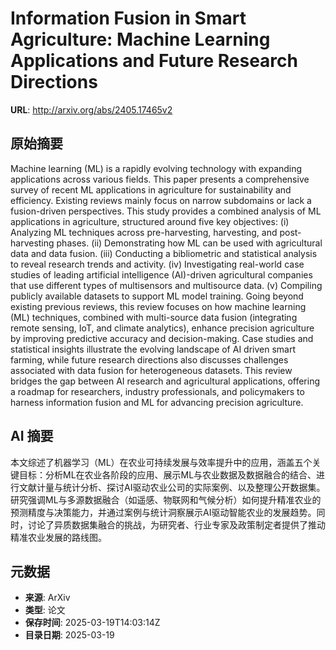 # Information Fusion in Smart Agriculture: Machine Learning Applications and Future Research Directions

**URL**: http://arxiv.org/abs/2405.17465v2

## 原始摘要

Machine learning (ML) is a rapidly evolving technology with expanding
applications across various fields. This paper presents a comprehensive survey
of recent ML applications in agriculture for sustainability and efficiency.
Existing reviews mainly focus on narrow subdomains or lack a fusion-driven
perspectives. This study provides a combined analysis of ML applications in
agriculture, structured around five key objectives: (i) Analyzing ML techniques
across pre-harvesting, harvesting, and post-harvesting phases. (ii)
Demonstrating how ML can be used with agricultural data and data fusion. (iii)
Conducting a bibliometric and statistical analysis to reveal research trends
and activity. (iv) Investigating real-world case studies of leading artificial
intelligence (AI)-driven agricultural companies that use different types of
multisensors and multisource data. (v) Compiling publicly available datasets to
support ML model training. Going beyond existing previous reviews, this review
focuses on how machine learning (ML) techniques, combined with multi-source
data fusion (integrating remote sensing, IoT, and climate analytics), enhance
precision agriculture by improving predictive accuracy and decision-making.
Case studies and statistical insights illustrate the evolving landscape of AI
driven smart farming, while future research directions also discusses
challenges associated with data fusion for heterogeneous datasets. This review
bridges the gap between AI research and agricultural applications, offering a
roadmap for researchers, industry professionals, and policymakers to harness
information fusion and ML for advancing precision agriculture.


## AI 摘要

本文综述了机器学习（ML）在农业可持续发展与效率提升中的应用，涵盖五个关键目标：分析ML在农业各阶段的应用、展示ML与农业数据及数据融合的结合、进行文献计量与统计分析、探讨AI驱动农业公司的实际案例、以及整理公开数据集。研究强调ML与多源数据融合（如遥感、物联网和气候分析）如何提升精准农业的预测精度与决策能力，并通过案例与统计洞察展示AI驱动智能农业的发展趋势。同时，讨论了异质数据集融合的挑战，为研究者、行业专家及政策制定者提供了推动精准农业发展的路线图。

## 元数据

- **来源**: ArXiv
- **类型**: 论文
- **保存时间**: 2025-03-19T14:03:14Z
- **目录日期**: 2025-03-19
